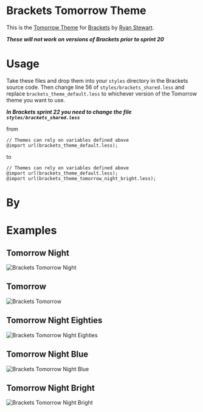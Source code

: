 # Brackets Tomorrow Theme
This is the [Tomorrow Theme](https://github.com/ChrisKempson/Tomorrow-Theme/) for [Brackets](http://brackets.io) by [Ryan Stewart](http://blog.digitalbackcountry.com).

_**These will not work on versions of Brackets prior to sprint 20**_

# Usage
Take these files and drop them into your `styles` directory in the Brackets source code. Then change line 56 of `styles/brackets_shared.less` and replace `brackets_theme_default.less` to whichever version of the Tomorrow theme you want to use.

_**In Brackets sprint 22 you need to change the file `styles/brackets_shared.less`**_

from

```
// Themes can rely on variables defined above
@import url(brackets_theme_default.less);
```

to

```
// Themes can rely on variables defined above
@import url(brackets_theme_default.less);
@import url(brackets_theme_tomorrow_night_bright.less);
```


# By


# Examples
## Tomorrow Night
![Brackets Tomorrow Night](https://raw.github.com/ryanstewart/tomorrow-theme/Brackets/Brackets/examples/brackets-tomorrow-night.png)

## Tomorrow
![Brackets Tomorrow](https://raw.github.com/ryanstewart/tomorrow-theme/Brackets/Brackets/examples/brackets-tomorrow.png)

## Tomorrow Night Eighties
![Brackets Tomorrow Night Eighties](https://raw.github.com/ryanstewart/tomorrow-theme/Brackets/Brackets/examples/brackets-tomorrow-night-eighties.png)

## Tomorrow Night Blue
![Brackets Tomorrow Night Blue](https://raw.github.com/ryanstewart/tomorrow-theme/Brackets/Brackets/examples/brackets-tomorrow-night-blue.png)

## Tomorrow Night Bright
![Brackets Tomorrow Night Bright](https://raw.github.com/ryanstewart/tomorrow-theme/Brackets/Brackets/examples/brackets-tomorrow-night-bright.png)
